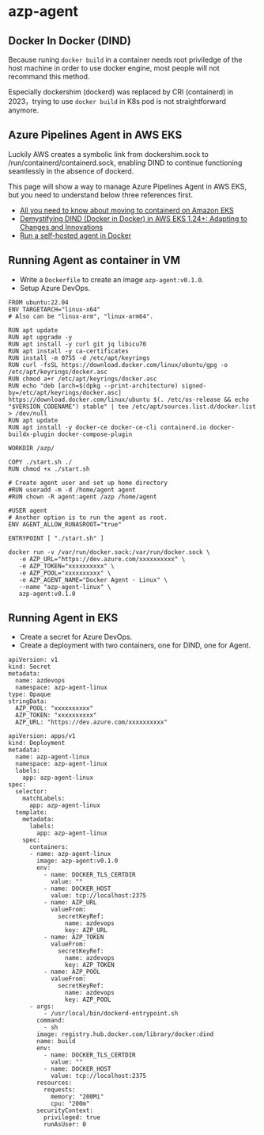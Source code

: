 # azp-agent

## Docker In Docker (DIND)

Because runing `docker build` in a container needs root priviledge of the host machine in order to use docker engine, most people will not recommand this method.

Especially dockershim (dockerd) was replaced by CRI (containerd) in 2023，trying to use `docker build` in K8s pod is not straightforward anymore.

## Azure Pipelines Agent in AWS EKS

Luckily AWS creates a symbolic link from dockershim.sock to /run/containerd/containerd.sock, enabling DIND to continue functioning seamlessly in the absence of dockerd.

This page will show a way to manage Azure Pipelines Agent in AWS EKS, but you need to understand below three references first.
- [All you need to know about moving to containerd on Amazon EKS](https://aws.amazon.com/tw/blogs/containers/all-you-need-to-know-about-moving-to-containerd-on-amazon-eks/)
- [Demystifying DIND (Docker in Docker) in AWS EKS 1.24+: Adapting to Changes and Innovations](https://medium.com/@iamomerd/demystifying-dind-docker-in-docker-in-aws-eks-1-24-adapting-to-changes-and-innovations-55bea0dc6a01)
- [Run a self-hosted agent in Docker](https://learn.microsoft.com/en-us/azure/devops/pipelines/agents/docker?view=azure-devops)

## Running Agent as container in VM
- Write a `Dockerfile` to create an image `azp-agent:v0.1.0`.
- Setup Azure DevOps.

```
FROM ubuntu:22.04
ENV TARGETARCH="linux-x64"
# Also can be "linux-arm", "linux-arm64".

RUN apt update
RUN apt upgrade -y
RUN apt install -y curl git jq libicu70
RUN apt install -y ca-certificates
RUN install -m 0755 -d /etc/apt/keyrings
RUN curl -fsSL https://download.docker.com/linux/ubuntu/gpg -o /etc/apt/keyrings/docker.asc
RUN chmod a+r /etc/apt/keyrings/docker.asc
RUN echo "deb [arch=$(dpkg --print-architecture) signed-by=/etc/apt/keyrings/docker.asc] https://download.docker.com/linux/ubuntu $(. /etc/os-release && echo "$VERSION_CODENAME") stable" | tee /etc/apt/sources.list.d/docker.list > /dev/null
RUN apt update
RUN apt install -y docker-ce docker-ce-cli containerd.io docker-buildx-plugin docker-compose-plugin

WORKDIR /azp/

COPY ./start.sh ./
RUN chmod +x ./start.sh

# Create agent user and set up home directory
#RUN useradd -m -d /home/agent agent
#RUN chown -R agent:agent /azp /home/agent

#USER agent
# Another option is to run the agent as root.
ENV AGENT_ALLOW_RUNASROOT="true"

ENTRYPOINT [ "./start.sh" ]
```

```
docker run -v /var/run/docker.sock:/var/run/docker.sock \
   -e AZP_URL="https://dev.azure.com/xxxxxxxxxx" \
   -e AZP_TOKEN="xxxxxxxxxx" \
   -e AZP_POOL="xxxxxxxxxx" \
   -e AZP_AGENT_NAME="Docker Agent - Linux" \
   --name "azp-agent-linux" \
   azp-agent:v0.1.0
```

## Running Agent in EKS
- Create a secret for Azure DevOps.
- Create a deployment with two containers, one for DIND, one for Agent.

```
apiVersion: v1
kind: Secret
metadata:
  name: azdevops
  namespace: azp-agent-linux
type: Opaque
stringData:
  AZP_POOL: "xxxxxxxxxx"
  AZP_TOKEN: "xxxxxxxxxx"
  AZP_URL: "https://dev.azure.com/xxxxxxxxxx"
```

```
apiVersion: apps/v1
kind: Deployment
metadata:
  name: azp-agent-linux
  namespace: azp-agent-linux
  labels:
    app: azp-agent-linux
spec:
  selector:
    matchLabels:
      app: azp-agent-linux
  template:
    metadata:
      labels:
        app: azp-agent-linux
    spec:
      containers:
      - name: azp-agent-linux
        image: azp-agent:v0.1.0
        env:
          - name: DOCKER_TLS_CERTDIR
            value: ""
          - name: DOCKER_HOST
            value: tcp://localhost:2375
          - name: AZP_URL
            valueFrom:
              secretKeyRef:
                name: azdevops
                key: AZP_URL
          - name: AZP_TOKEN
            valueFrom:
              secretKeyRef:
                name: azdevops
                key: AZP_TOKEN
          - name: AZP_POOL
            valueFrom:
              secretKeyRef:
                name: azdevops
                key: AZP_POOL
      - args:
          - /usr/local/bin/dockerd-entrypoint.sh
        command:
          - sh
        image: registry.hub.docker.com/library/docker:dind
        name: build
        env:
          - name: DOCKER_TLS_CERTDIR
            value: ""
          - name: DOCKER_HOST
            value: tcp://localhost:2375
        resources:
          requests:
            memory: "200Mi"
            cpu: "200m"
        securityContext:
          privileged: true
          runAsUser: 0
```
